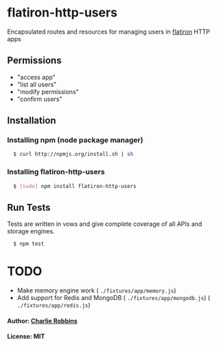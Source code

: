 # flatiron-http-users

Encapsulated routes and resources for managing users in [flatiron][0] HTTP apps

## Permissions

* "access app"
* "list all users"
* "modify permissions"
* "confirm users"

## Installation

### Installing npm (node package manager)

``` bash
  $ curl http://npmjs.org/install.sh | sh
```

### Installing flatiron-http-users

``` bash
  $ [sudo] npm install flatiron-http-users
```

## Run Tests
Tests are written in vows and give complete coverage of all APIs and storage engines.

``` bash
  $ npm test
```

# TODO

 - Make memory engine work ( `./fixtures/app/memory.js`)
 - Add support for Redis and MongoDB ( `./fixtures/app/mongodb.js`)  ( `./fixtures/app/redis.js`)

#### Author: [Charlie Robbins](http://nodejitsu.com)
#### License: MIT

[0]: http://flatironjs.org
[1]: http://github.com/flatiron/flatiron-http-users
[2]: http://github.com/flatiron/resourceful
[3]: http://github.com/flatiron/director